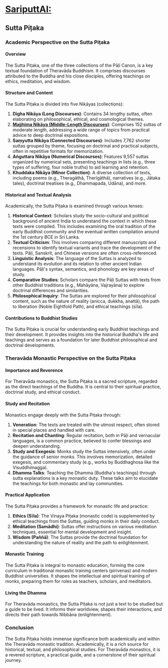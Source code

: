 
# [SariputtAI:](https://chatgpt.com/g/g-p25UYT2UR-sariputtai)

## Sutta Piṭaka

### Academic Perspective on the Sutta Piṭaka

#### Overview
The Sutta Piṭaka, one of the three collections of the Pāḷi Canon, is a key textual foundation of Theravāda Buddhism. It comprises discourses attributed to the Buddha and his close disciples, offering teachings on ethics, meditation, and wisdom.

#### Structure and Content
The Sutta Piṭaka is divided into five Nikāyas (collections):

1. **Dīgha Nikāya (Long Discourses)**: Contains 34 lengthy suttas, often elaborating on philosophical, ethical, and cosmological themes.
2. **[Majjhima Nikāya (Middle-Length Discourses)](MajjhimaNikāya.md)**: Comprises 152 suttas of moderate length, addressing a wide range of topics from practical advice to deep doctrinal expositions.
3. **Saṃyutta Nikāya (Connected Discourses)**: Includes 7,762 shorter suttas grouped by theme, focusing on doctrinal and practical subjects, often in repetitive formats for memorization.
4. **Aṅguttara Nikāya (Numerical Discourses)**: Features 9,557 suttas organized by numerical sets, presenting teachings in lists (e.g., three types of suffering, four noble truths) to aid learning and retention.
5. **Khuddaka Nikāya (Minor Collection)**: A diverse collection of texts, including poems (e.g., Theragāthā, Therīgāthā), narratives (e.g., Jātaka tales), doctrinal treatises (e.g., Dhammapada, Udāna), and more.

#### Historical and Textual Analysis
Academically, the Sutta Piṭaka is examined through various lenses:

1. **Historical Context**: Scholars study the socio-cultural and political background of ancient India to understand the context in which these texts were compiled. This includes examining the oral tradition of the early Buddhist community and the eventual written compilation around the 1st century BCE in Sri Lanka.
2. **Textual Criticism**: This involves comparing different manuscripts and recensions to identify textual variants and trace the development of the texts. Pāḷi, Sanskrit, and Chinese versions are often cross-referenced.
3. **Linguistic Analysis**: The language of the Suttas is analyzed to understand its evolution and its relation to other ancient Indian languages. Pāḷi's syntax, semantics, and phonology are key areas of study.
4. **Comparative Studies**: Scholars compare the Pāḷi Suttas with texts from other Buddhist traditions (e.g., Mahāyāna, Vajrayāna) to explore doctrinal differences and similarities.
5. **Philosophical Inquiry**: The Suttas are explored for their philosophical content, such as the nature of reality (anicca, dukkha, anattā), the path to liberation (Noble Eightfold Path), and ethical teachings (sīla).

#### Contributions to Buddhist Studies
The Sutta Piṭaka is crucial for understanding early Buddhist teachings and their development. It provides insights into the historical Buddha's life and teachings and serves as a foundation for later Buddhist philosophical and doctrinal developments.

### Theravāda Monastic Perspective on the Sutta Piṭaka

#### Importance and Reverence
For Theravāda monastics, the Sutta Piṭaka is a sacred scripture, regarded as the direct teachings of the Buddha. It is central to their spiritual practice, doctrinal study, and ethical conduct.

#### Study and Recitation
Monastics engage deeply with the Sutta Piṭaka through:

1. **Veneration**: The texts are treated with the utmost respect, often stored in special places and handled with care.
2. **Recitation and Chanting**: Regular recitation, both in Pāḷi and vernacular languages, is a common practice, believed to confer blessings and deepen understanding.
3. **Study and Exegesis**: Monks study the Suttas intensively, often under the guidance of senior monks. This involves memorization, detailed exegesis, and commentary study (e.g., works by Buddhaghosa like the Visuddhimagga).
4. **Dhamma Talks**: Teaching the Dhamma (Buddha's teachings) through sutta explanations is a key monastic duty. These talks aim to elucidate the teachings for both monastic and lay communities.

#### Practical Application
The Sutta Piṭaka provides a framework for monastic life and practice:

1. **Ethics (Sīla)**: The Vinaya Piṭaka (monastic code) is supplemented by ethical teachings from the Suttas, guiding monks in their daily conduct.
2. **Meditation (Samādhi)**: Suttas offer instructions on various meditation techniques, essential for mental development and insight.
3. **Wisdom (Paññā)**: The Suttas provide the doctrinal foundation for understanding the nature of reality and the path to enlightenment.

#### Monastic Training
The Sutta Piṭaka is integral to monastic education, forming the core curriculum in traditional monastic training centers (pirivenas) and modern Buddhist universities. It shapes the intellectual and spiritual training of monks, preparing them for roles as teachers, scholars, and meditators.

#### Living the Dhamma
For Theravāda monastics, the Sutta Piṭaka is not just a text to be studied but a guide to be lived. It informs their worldview, shapes their interactions, and directs their path towards Nibbāna (enlightenment).

### Conclusion
The Sutta Piṭaka holds immense significance both academically and within the Theravāda monastic tradition. Academically, it is a rich source for historical, textual, and philosophical studies. For Theravāda monastics, it is a revered scripture, a practical guide, and a cornerstone of their spiritual journey.

